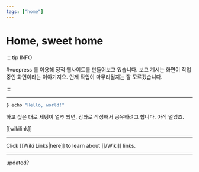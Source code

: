 ```yaml
---
tags: ["home"]
---
```


# Home, sweet home


::: tip INFO

#vuepress 를 이용해 정적 웹사이트를 만들어보고 있습니다. 보고 계시는 화면이 작업중인 화면이라는 이야기지요.
언제 작업이 마무리될지는 잘 모르겠습니다.

:::

----

``` bash
$ echo "Hello, world!"
```

하고 싶은 대로 세팅이 얼추 되면, 강좌로 작성해서 공유하려고 합니다. 아직 멀었죠.

[[wikilink]]

---

Click [[Wiki Links|here]] to learn about [[/Wiki]] links.

--- 

updated?



<TagLinks />
